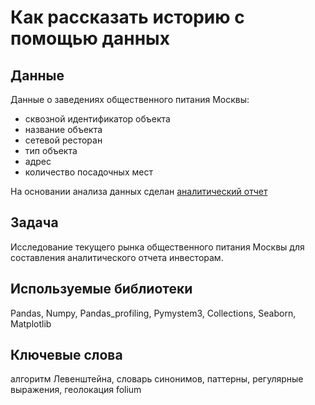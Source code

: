 # Как рассказать историю с помощью данных

## Данные
Данные о заведениях общественного питания Москвы:
- сквозной идентификатор объекта
- название объекта
- сетевой ресторан
- тип объекта
- адрес
- количество посадочных мест

На основании анализа данных сделан [аналитический отчет](report_for_investors.ipynb)

## Задача
Исследование текущего рынка общественного питания Москвы для составления аналитического отчета инвесторам.

## Используемые библиотеки
Pandas, Numpy, Pandas_profiling, Pymystem3, Collections, Seaborn, Matplotlib

## Ключевые слова
алгоритм Левенштейна, словарь синонимов, паттерны, регулярные выражения, геолокация folium
